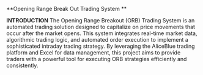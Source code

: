 **Opening Range Break Out Trading System **

**INTRODUCTION**
  The Opening Range Breakout (ORB) Trading System is an automated trading solution designed to capitalize on price movements that occur after the market opens. This system integrates real-time market data, algorithmic trading logic, and automated order execution to implement a sophisticated intraday trading strategy. By leveraging the AliceBlue trading platform and Excel for data management, this project aims to provide traders with a powerful tool for executing ORB strategies efficiently and consistently.
